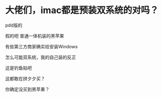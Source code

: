 # 大佬们，imac都是预装双系统的对吗？


pdd版的

假的吧 普通一体机装的黑苹果

有些第三方商家确实给安装Windows

怎么可能双系统，我的自己装的反正<img id="aimg_I5NoU" onclick="zoom(this, this.src, 0, 0, 0)" class="zoom" src="https://cdn.jsdelivr.net/gh/hishis/forum-master/public/images/patch.gif" onmouseover="img_onmouseoverfunc(this)" onload="thumbImg(this)" border="0" alt="" />

这是钓鱼贴吧

这都敢在拼夕夕买？<br />


你确定没买到黑苹果？
